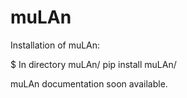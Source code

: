 # muLAn

Installation of muLAn:

$ In directory muLAn/
pip install muLAn/

muLAn documentation soon available. 
